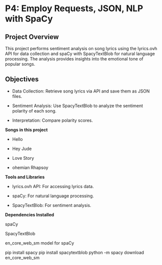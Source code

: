 # P4: Employ Requests, JSON, NLP with SpaCy

## Project Overview

This project performs sentiment analysis on song lyrics using the lyrics.ovh API for data collection and spaCy with SpacyTextBlob for natural language processing. The analysis provides insights into the emotional tone of popular songs.

## Objectives

* Data Collection: Retrieve song lyrics via API and save them as JSON files.

* Sentiment Analysis: Use SpacyTextBlob to analyze the sentiment polarity of each song.

* Interpretation: Compare polarity scores.

**Songs in this project**

- Hello

- Hey Jude

- Love Story

- ohemian Rhapsoy


**Tools and Libraries**

- lyrics.ovh API: For accessing lyrics data.

- spaCy: For natural language processing.

- SpacyTextBlob: For sentiment analysis.

**Dependencies Installed**

spaCy

SpacyTextBlob

en_core_web_sm model for spaCy


pip install spacy
pip install spacytextblob
python -m spacy download en_core_web_sm

